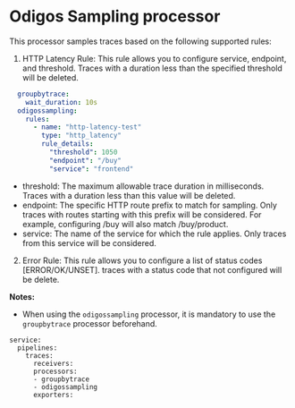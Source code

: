 # Odigos Sampling processor

This processor samples traces based on the following supported rules:

1. HTTP Latency Rule: This rule allows you to configure service, endpoint, and threshold. Traces with a duration less than the specified threshold will be deleted.


``` yaml
  groupbytrace:
    wait_duration: 10s
  odigossampling:                                                                                                                                                                                         
    rules:
      - name: "http-latency-test"
        type: "http_latency"
        rule_details: 
          "threshold": 1050
          "endpoint": "/buy"
          "service": "frontend"
```
- threshold: The maximum allowable trace duration in milliseconds. Traces with a duration less than this value will be deleted.
- endpoint: The specific HTTP route prefix to match for sampling. Only traces with routes starting with this prefix will be considered. For example, configuring /buy will also match /buy/product.
- service: The name of the service for which the rule applies. Only traces from this service will be considered.



2. Error Rule: This rule allows you to configure a list of status codes [ERROR/OK/UNSET]. traces with a status code that not configured will be delete.

**Notes:**
- When using the `odigossampling` processor, it is mandatory to use the `groupbytrace` processor beforehand.
```
service:
  pipelines:
    traces:
      receivers:
      processors:
      - groupbytrace
      - odigossampling
      exporters:
```